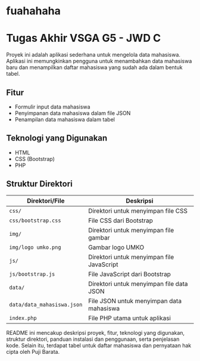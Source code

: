 # fuahahaha
# Tugas Akhir VSGA G5 - JWD C

Proyek ini adalah aplikasi sederhana untuk mengelola data mahasiswa. Aplikasi ini memungkinkan pengguna untuk menambahkan data mahasiswa baru dan menampilkan daftar mahasiswa yang sudah ada dalam bentuk tabel.

## Fitur
- Formulir input data mahasiswa
- Penyimpanan data mahasiswa dalam file JSON
- Penampilan data mahasiswa dalam tabel

## Teknologi yang Digunakan
- HTML
- CSS (Bootstrap)
- PHP


## Struktur Direktori
| Direktori/File              | Deskripsi                                  |
|-----------------------------|--------------------------------------------|
| `css/`                      | Direktori untuk menyimpan file CSS         |
| `css/bootstrap.css`         | File CSS dari Bootstrap                    |
| `img/`                      | Direktori untuk menyimpan file gambar      |
| `img/logo umko.png`         | Gambar logo UMKO                           |
| `js/`                       | Direktori untuk menyimpan file JavaScript  |
| `js/bootstrap.js`           | File JavaScript dari Bootstrap             |
| `data/`                     | Direktori untuk menyimpan file data JSON   |
| `data/data_mahasiswa.json`  | File JSON untuk menyimpan data mahasiswa   |
| `index.php`                 | File PHP utama untuk aplikasi              |


README ini mencakup deskripsi proyek, fitur, teknologi yang digunakan, struktur direktori, panduan instalasi dan penggunaan, serta penjelasan kode. Selain itu, terdapat tabel untuk daftar mahasiswa dan pernyataan hak cipta oleh Puji Barata.
